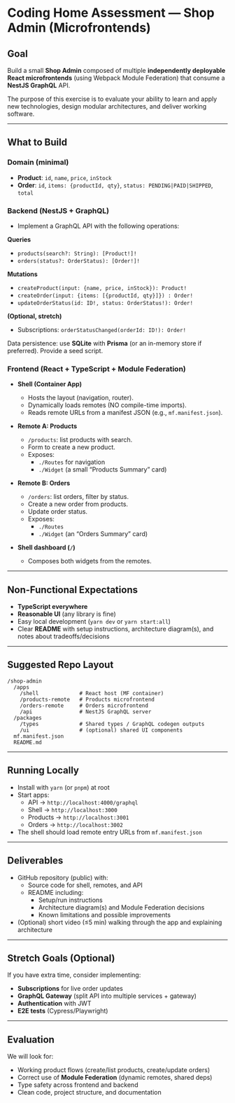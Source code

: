 # Coding Home Assessment — Shop Admin (Microfrontends)

## Goal
Build a small **Shop Admin** composed of multiple **independently deployable React microfrontends** (using Webpack Module Federation) that consume a **NestJS GraphQL** API.  

The purpose of this exercise is to evaluate your ability to learn and apply new technologies, design modular architectures, and deliver working software.

---

## What to Build

### Domain (minimal)
- **Product**: `id`, `name`, `price`, `inStock`
- **Order**: `id`, `items: {productId, qty}`, `status: PENDING|PAID|SHIPPED`, `total`

### Backend (NestJS + GraphQL)
- Implement a GraphQL API with the following operations:

**Queries**
- `products(search?: String): [Product!]!`
- `orders(status?: OrderStatus): [Order!]!`

**Mutations**
- `createProduct(input: {name, price, inStock}): Product!`
- `createOrder(input: {items: [{productId, qty}]}) : Order!`
- `updateOrderStatus(id: ID!, status: OrderStatus!): Order!`

**(Optional, stretch)**  
- Subscriptions: `orderStatusChanged(orderId: ID!): Order!`

Data persistence: use **SQLite** with **Prisma** (or an in-memory store if preferred). Provide a seed script.

### Frontend (React + TypeScript + Module Federation)
- **Shell (Container App)**  
  - Hosts the layout (navigation, router).
  - Dynamically loads remotes (NO compile-time imports).
  - Reads remote URLs from a manifest JSON (e.g., `mf.manifest.json`).

- **Remote A: Products**  
  - `/products`: list products with search.  
  - Form to create a new product.  
  - Exposes:
    - `./Routes` for navigation
    - `./Widget` (a small “Products Summary” card)

- **Remote B: Orders**  
  - `/orders`: list orders, filter by status.  
  - Create a new order from products.  
  - Update order status.  
  - Exposes:
    - `./Routes`
    - `./Widget` (an “Orders Summary” card)

- **Shell dashboard (`/`)**  
  - Composes both widgets from the remotes.

---

## Non-Functional Expectations
- **TypeScript everywhere**
- **Reasonable UI** (any library is fine)
- Easy local development (`yarn dev` or `yarn start:all`)
- Clear **README** with setup instructions, architecture diagram(s), and notes about tradeoffs/decisions

---

## Suggested Repo Layout
```
/shop-admin
  /apps
    /shell             # React host (MF container)
    /products-remote   # Products microfrontend
    /orders-remote     # Orders microfrontend
    /api               # NestJS GraphQL server
  /packages
    /types             # Shared types / GraphQL codegen outputs
    /ui                # (optional) shared UI components
  mf.manifest.json
  README.md
```

---

## Running Locally
- Install with `yarn` (or `pnpm`) at root  
- Start apps:
  - API → `http://localhost:4000/graphql`
  - Shell → `http://localhost:3000`
  - Products → `http://localhost:3001`
  - Orders → `http://localhost:3002`
- The shell should load remote entry URLs from `mf.manifest.json`

---

## Deliverables
- GitHub repository (public) with:
  - Source code for shell, remotes, and API
  - README including:
    - Setup/run instructions
    - Architecture diagram(s) and Module Federation decisions
    - Known limitations and possible improvements
- (Optional) short video (≤5 min) walking through the app and explaining architecture

---

## Stretch Goals (Optional)
If you have extra time, consider implementing:
- **Subscriptions** for live order updates
- **GraphQL Gateway** (split API into multiple services + gateway)
- **Authentication** with JWT
- **E2E tests** (Cypress/Playwright)

---

## Evaluation
We will look for:
- Working product flows (create/list products, create/update orders)
- Correct use of **Module Federation** (dynamic remotes, shared deps)
- Type safety across frontend and backend
- Clean code, project structure, and documentation
